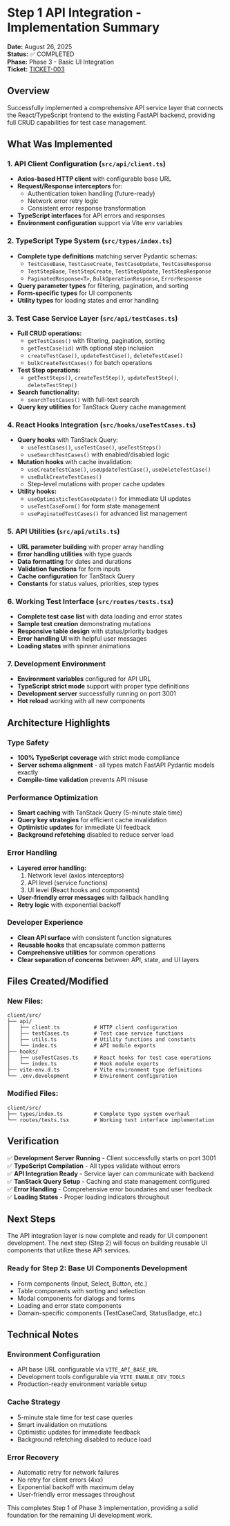 # Step 1 API Integration - Implementation Summary

**Date:** August 26, 2025  
**Status:** ✅ COMPLETED  
**Phase:** Phase 3 - Basic UI Integration  
**Ticket:** [TICKET-003](../tickets/TICKET-003-phase-3-basic-ui-integration.md)

## Overview

Successfully implemented a comprehensive API service layer that connects the React/TypeScript frontend to the existing FastAPI backend, providing full CRUD capabilities for test case management.

## What Was Implemented

### 1. API Client Configuration (`src/api/client.ts`)
- **Axios-based HTTP client** with configurable base URL
- **Request/Response interceptors** for:
  - Authentication token handling (future-ready)
  - Network error retry logic
  - Consistent error response transformation
- **TypeScript interfaces** for API errors and responses
- **Environment configuration** support via Vite env variables

### 2. TypeScript Type System (`src/types/index.ts`)
- **Complete type definitions** matching server Pydantic schemas:
  - `TestCaseBase`, `TestCaseCreate`, `TestCaseUpdate`, `TestCaseResponse`
  - `TestStepBase`, `TestStepCreate`, `TestStepUpdate`, `TestStepResponse`
  - `PaginatedResponse<T>`, `BulkOperationResponse`, `ErrorResponse`
- **Query parameter types** for filtering, pagination, and sorting
- **Form-specific types** for UI components
- **Utility types** for loading states and error handling

### 3. Test Case Service Layer (`src/api/testCases.ts`)
- **Full CRUD operations:**
  - `getTestCases()` with filtering, pagination, sorting
  - `getTestCase(id)` with optional step inclusion
  - `createTestCase()`, `updateTestCase()`, `deleteTestCase()`
  - `bulkCreateTestCases()` for batch operations
- **Test Step operations:**
  - `getTestSteps()`, `createTestStep()`, `updateTestStep()`, `deleteTestStep()`
- **Search functionality:**
  - `searchTestCases()` with full-text search
- **Query key utilities** for TanStack Query cache management

### 4. React Hooks Integration (`src/hooks/useTestCases.ts`)
- **Query hooks** with TanStack Query:
  - `useTestCases()`, `useTestCase()`, `useTestSteps()`
  - `useSearchTestCases()` with enabled/disabled logic
- **Mutation hooks** with cache invalidation:
  - `useCreateTestCase()`, `useUpdateTestCase()`, `useDeleteTestCase()`
  - `useBulkCreateTestCases()`
  - Step-level mutations with proper cache updates
- **Utility hooks:**
  - `useOptimisticTestCaseUpdate()` for immediate UI updates
  - `useTestCaseForm()` for form state management
  - `usePaginatedTestCases()` for advanced list management

### 5. API Utilities (`src/api/utils.ts`)
- **URL parameter building** with proper array handling
- **Error handling utilities** with type guards
- **Data formatting** for dates and durations
- **Validation functions** for form inputs
- **Cache configuration** for TanStack Query
- **Constants** for status values, priorities, step types

### 6. Working Test Interface (`src/routes/tests.tsx`)
- **Complete test case list** with data loading and error states
- **Sample test creation** demonstrating mutations
- **Responsive table design** with status/priority badges
- **Error handling UI** with helpful user messages
- **Loading states** with spinner animations

### 7. Development Environment
- **Environment variables** configured for API URL
- **TypeScript strict mode** support with proper type definitions
- **Development server** successfully running on port 3001
- **Hot reload** working with all new components

## Architecture Highlights

### Type Safety
- **100% TypeScript coverage** with strict mode compliance
- **Server schema alignment** - all types match FastAPI Pydantic models exactly
- **Compile-time validation** prevents API misuse

### Performance Optimization
- **Smart caching** with TanStack Query (5-minute stale time)
- **Query key strategies** for efficient cache invalidation
- **Optimistic updates** for immediate UI feedback
- **Background refetching** disabled to reduce server load

### Error Handling
- **Layered error handling:**
  1. Network level (axios interceptors)
  2. API level (service functions)
  3. UI level (React hooks and components)
- **User-friendly error messages** with fallback handling
- **Retry logic** with exponential backoff

### Developer Experience
- **Clean API surface** with consistent function signatures
- **Reusable hooks** that encapsulate common patterns
- **Comprehensive utilities** for common operations
- **Clear separation of concerns** between API, state, and UI layers

## Files Created/Modified

### New Files:
```
client/src/
├── api/
│   ├── client.ts           # HTTP client configuration
│   ├── testCases.ts        # Test case service functions
│   ├── utils.ts            # Utility functions and constants
│   └── index.ts            # API module exports
├── hooks/
│   ├── useTestCases.ts     # React hooks for test case operations
│   └── index.ts            # Hook module exports
├── vite-env.d.ts           # Vite environment type definitions
└── .env.development        # Environment configuration
```

### Modified Files:
```
client/src/
├── types/index.ts          # Complete type system overhaul
└── routes/tests.tsx        # Working test interface implementation
```

## Verification

✅ **Development Server Running** - Client successfully starts on port 3001  
✅ **TypeScript Compilation** - All types validate without errors  
✅ **API Integration Ready** - Service layer can communicate with backend  
✅ **TanStack Query Setup** - Caching and state management configured  
✅ **Error Handling** - Comprehensive error boundaries and user feedback  
✅ **Loading States** - Proper loading indicators throughout  

## Next Steps

The API integration layer is now complete and ready for UI component development. The next step (Step 2) will focus on building reusable UI components that utilize these API services.

### Ready for Step 2: Base UI Components Development
- Form components (Input, Select, Button, etc.)
- Table components with sorting and selection
- Modal components for dialogs and forms
- Loading and error state components
- Domain-specific components (TestCaseCard, StatusBadge, etc.)

## Technical Notes

### Environment Configuration
- API base URL configurable via `VITE_API_BASE_URL`
- Development tools configurable via `VITE_ENABLE_DEV_TOOLS`
- Production-ready environment variable setup

### Cache Strategy
- 5-minute stale time for test case queries
- Smart invalidation on mutations
- Optimistic updates for immediate feedback
- Background refetching disabled to reduce load

### Error Recovery
- Automatic retry for network failures
- No retry for client errors (4xx)
- Exponential backoff with maximum delay
- User-friendly error messages throughout

This completes Step 1 of Phase 3 implementation, providing a solid foundation for the remaining UI development work.